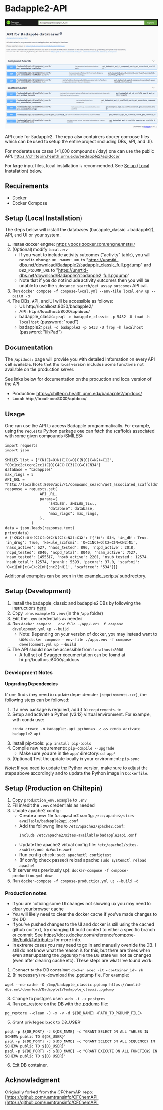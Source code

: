 # Badapple2-API

![alt text](docs/api_screenshot.png)

API code for Badapple2. The repo also containers docker compose files which can be used to setup the entire project (including DBs, API, and UI).

For moderate use cases (<1,000 compounds / day) one can use the public API:
https://chiltepin.health.unm.edu/badapple2/apidocs/

For large input files, local installation is recommended. See [Setup (Local Installation)](#setup-local-installation) below.

## Requirements

- Docker
- Docker Compose

## Setup (Local Installation)

The steps below will install the databases (badapple_classic + badapple2), API, and UI on your system.

1. Install docker engine: https://docs.docker.com/engine/install/
2. (Optional) modify `local.env`
   - If you want to include activity outcomes ("activity" table), you will need to change `DB_PGDUMP_URL` to "https://unmtid-dbs.net/download/Badapple2/badapple_classic_full.pgdump" and `DB2_PGDUMP_URL` to "https://unmtid-dbs.net/download/Badapple2/badapple2_full.pgdump"
   - Note that if you do not include activity outcomes then you will be unable to use the `substance_search/get_assay_outcomes` API call.
3. Run `docker compose -f compose-local.yml --env-file local.env up --build -d`
4. The DBs, API, and UI will be accessible as follows:
   - UI: http://localhost:8080/badapple2/
   - API: http://localhost:8000/apidocs/
   - badapple_classic: `psql -d badapple_classic -p 5432 -U toad -h localhost` (password: "road")
   - badapple2: `psql -d badapple2 -p 5433 -U frog -h localhost` (password: "lilyPad")

## Documentation

The `/apidocs/` page will provide you with detailed information on every API call available. Note that the local version includes some functions not available on the production server.

See links below for documentation on the production and local version of the API:

- Production: https://chiltepin.health.unm.edu/badapple2/apidocs/
- Local: http://localhost:8000/apidocs/

## Usage

One can use the API to access Badapple programmatically. For example, using the `requests` Python package one can fetch the scaffolds associated with some given compounds (SMILES):

```
import requests
import json

SMILES_list = ["CN1C(=O)N(C)C(=O)C(N(C)C=N2)=C12", "COc1cc2c(ccnc2cc1)C(O)C4CC(CC3)C(C=C)CN34"]
database = "badapple2"
max_rings = 5
API_URL = "http://localhost:8000/api/v1/compound_search/get_associated_scaffolds"
response = requests.get(
                API_URL,
                params={
                    "SMILES": SMILES_list,
                    "database": database,
                    "max_rings": max_rings,
                },
            )
data = json.loads(response.text)
print(data)
# {'CN1C(=O)N(C)C(=O)C(N(C)C=N2)=C12': [{'id': 534, 'in_db': True, 'in_drug': True, 'kekule_scafsmi': 'O=C1NC(=O)C2=C(N=CN2)N1', 'nass_active': 627, 'nass_tested': 896, 'ncpd_active': 2018, 'ncpd_tested': 8040, 'ncpd_total': 8040, 'nsam_active': 7527, 'nsam_tested': 1455517, 'nsub_active': 2201, 'nsub_tested': 12574, 'nsub_total': 12574, 'prank': 5593, 'pscore': 37.0, 'scafsmi': 'O=c1[nH]c(=O)c2[nH]cnc2[nH]1', 'scaftree': '534'}]}
```

Additional examples can be seen in the [example_scripts/](example_scripts/) subdirectory.

## Setup (Development)

1. Install the badapple_classic and badapple2 DBs by following the instructions [here](https://github.com/unmtransinfo/Badapple2/blob/main/README.md)
2. Copy `.env.example` to `.env` (in the `/app` folder)
3. Edit the `.env` credentials as needed
4. Run `docker-compose --env-file ./app/.env -f compose-development.yml up --build`
   - Note: Depending on your version of docker, you may instead want to use: `docker compose --env-file ./app/.env -f compose-development.yml up --build`
5. The API should now be accessible from `localhost:8000`
   - A full set of Swagger documentation can be found at http://localhost:8000/apidocs

### Development Notes

#### Upgrading Dependencies

If one finds they need to update dependencies (`requirements.txt`), the following steps can be followed:

1. If a new package is required, add it to `requirements.in`
2. Setup and activate a Python (v3.12) virtual environment. For example, with conda use:
   ```
   conda create -n badapple2-api python=3.12 && conda activate badapple2-api
   ```
3. Install pip-tools: `pip install pip-tools`
4. Compile new requirements: `pip-compile --upgrade`
   - Make sure you are in the `app/` directory: `cd app/`
5. (Optional) Test the update locally in your environment: `pip-sync`

_Note_: If you need to update the Python version, make sure to adjust the steps above accordingly and to update the Python image in `Dockerfile`.

## Setup (Production on Chiltepin)

1. Copy `production_env.example` to `.env`
2. Fill in/edit the `.env` credentials as needed
3. Update apache2 config:
   - Create a new file for apache2 config: `/etc/apache2/sites-available/badapple2api.conf`
   - Add the following line to `/etc/apache2/apache2.conf`:
     ```
     Include /etc/apache2/sites-available/badapple2api.conf
     ```
   - Update the apache2 virtual config file: `/etc/apache2/sites-enabled/000-default.conf`
   - Run config check: `sudo apachectl configtest`
   - (If config check passed) reload apache: `sudo systemctl reload apache2`
4. (If server was previously up): `docker-compose -f compose-production.yml down`
5. Run `docker-compose -f compose-production.yml up --build -d`

### Production notes

- If you are noticing some UI changes not showing up you may need to clear your browser cache
- You will likely need to clear the docker cache if you've made changes to the DB
- If you've pushed changes to the UI and docker is still using the cached github context, try changing UI build context to either a specific branch or commit. See https://docs.docker.com/reference/compose-file/build/#attributes for more info.
- In extreme cases you may need to go in and manually override the DB. I still do not know what the reason is for this, but there are times when even after updating the .pgdump file the DB state will not be changed (even after clearing cache etc). These steps are what I've found work:

1. Connect to the DB container: `docker exec -it <container_id> sh`
2. (If necessary) re-download the .pgdump file. For example:

```
wget --no-cache -O /tmp/badapple_classic.pgdump https://unmtid-dbs.net/download/Badapple2/badapple_classic.pgdump
```

3. Change to postgres user: `sudo -i -u postgres`
4. Run pg_restore on the DB with the .pgdump file:

```
pg_restore --clean -O -x -v -d ${DB_NAME} <PATH_TO_PGDUMP_FILE>
```

5. Grant privileges back to DB_USER:

```
psql -p ${DB_PORT} -d ${DB_NAME} -c "GRANT SELECT ON ALL TABLES IN SCHEMA public TO ${DB_USER}"
psql -p ${DB_PORT} -d ${DB_NAME} -c "GRANT SELECT ON ALL SEQUENCES IN SCHEMA public TO ${DB_USER}"
psql -p ${DB_PORT} -d ${DB_NAME} -c "GRANT EXECUTE ON ALL FUNCTIONS IN SCHEMA public TO ${DB_USER}"
```

6. Exit DB container.

## Acknowledgment

Originally forked from the CFChemAPI repo:
[https://github.com/unmtransinfo/CFChemAPI](https://github.com/unmtransinfo/CFChemAPI)
